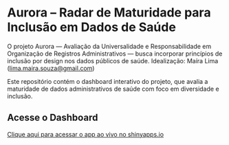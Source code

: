 # Aurora – Radar de Maturidade para Inclusão em Dados de Saúde

O projeto Aurora — Avaliação da Universalidade e Responsabilidade em Organização de Registros Administrativos — busca incorporar princípios de inclusão por design nos dados públicos de saúde.
Idealização: Maíra Lima (lima.maira.souza@gmail.com)

Este repositório contém o dashboard interativo do projeto, que avalia a maturidade de dados administrativos de saúde com foco em diversidade e inclusão.

## Acesse o Dashboard

[Clique aqui para acessar o app ao vivo no shinyapps.io](https://mairalmas.shinyapps.io/auroraBta/)



